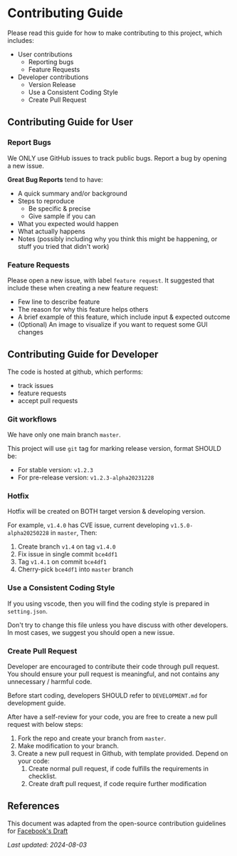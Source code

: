 # Contributing Guide

Please read this guide for how to make contributing to this project, which includes:

-   User contributions
    -   Reporting bugs
    -   Feature Requests
-   Developer contributions
    -   Version Release
    -   Use a Consistent Coding Style
    -   Create Pull Request

## Contributing Guide for User

### Report Bugs

We ONLY use GitHub issues to track public bugs. Report a bug by opening a new issue.

**Great Bug Reports** tend to have:

-   A quick summary and/or background
-   Steps to reproduce
    -   Be specific & precise
    -   Give sample if you can
-   What you expected would happen
-   What actually happens
-   Notes (possibly including why you think this might be happening, or stuff you tried that didn't work)

### Feature Requests

Please open a new issue, with label `feature request`. It suggested that include these when creating a new feature request:

-   Few line to describe feature
-   The reason for why this feature helps others
-   A brief example of this feature, which include input & expected outcome
-   (Optional) An image to visualize if you want to request some GUI changes

## Contributing Guide for Developer

The code is hosted at github, which performs:

-   track issues
-   feature requests
-   accept pull requests

### Git workflows

We have only one main branch `master`.

This project will use `git` tag for marking release version, format SHOULD be:

-   For stable version: `v1.2.3`
-   For pre-release version: `v1.2.3-alpha20231228`

### Hotfix

Hotfix will be created on BOTH target version & developing version.

For example, `v1.4.0` has CVE issue, current developing `v1.5.0-alpha20250228` in `master`, Then:

1. Create branch `v1.4` on tag `v1.4.0`
2. Fix issue in single commit `bce4df1`
3. Tag `v1.4.1` on commit `bce4df1`
4. Cherry-pick `bce4df1` into `master` branch

### Use a Consistent Coding Style

If you using vscode, then you will find the coding style is prepared in `setting.json`.

Don't try to change this file unless you have discuss with other developers. In most cases, we suggest you should open a new issue.

### Create Pull Request

Developer are encouraged to contribute their code through pull request. You should ensure your pull request is meaningful, and not contains any unnecessary / harmful code.

Before start coding, developers SHOULD refer to `DEVELOPMENT.md` for development guide.

After have a self-review for your code, you are free to create a new pull request with below steps:

1. Fork the repo and create your branch from `master`.
2. Make modification to your branch.
3. Create a new pull request in Github, with template provided. Depend on your code:
    1. Create normal pull request, if code fulfills the requirements in checklist.
    2. Create draft pull request, if code require further modification

## References

This document was adapted from the open-source contribution guidelines for [Facebook's Draft](https://github.com/facebook/draft-js/blob/a9316a723f9e918afde44dea68b5f9f39b7d9b00/CONTRIBUTING.md)

_Last updated: 2024-08-03_
